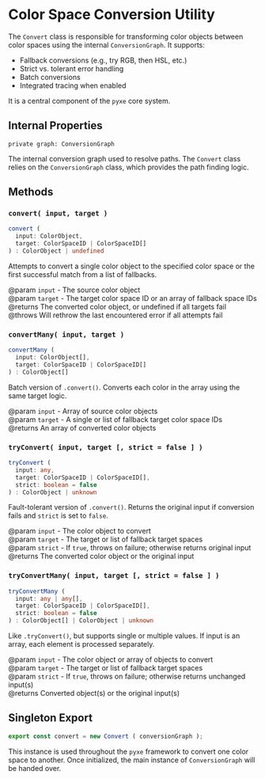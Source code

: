 # Color Space Conversion Utility

The `Convert` class is responsible for transforming color objects between color spaces using the internal `ConversionGraph`. It supports:

- Fallback conversions (e.g., try RGB, then HSL, etc.)
- Strict vs. tolerant error handling
- Batch conversions
- Integrated tracing when enabled

It is a central component of the `pyxe` core system.

## Internal Properties

`private graph: ConversionGraph`

The internal conversion graph used to resolve paths. The `Convert` class relies on the `ConversionGraph` class, which provides the path finding logic.

## Methods

### `convert( input, target )`

```ts
convert (
  input: ColorObject,
  target: ColorSpaceID | ColorSpaceID[]
) : ColorObject | undefined
```

Attempts to convert a single color object to the specified color space or the first successful match from a list of fallbacks.

@param `input` - The source color object  
@param `target` - The target color space ID or an array of fallback space IDs  
@returns The converted color object, or undefined if all targets fail  
@throws Will rethrow the last encountered error if all attempts fail

### `convertMany( input, target )`

```ts
convertMany (
  input: ColorObject[],
  target: ColorSpaceID | ColorSpaceID[]
) : ColorObject[]
```

Batch version of `.convert()`. Converts each color in the array using the same target logic.

@param `input` - Array of source color objects  
@param `target` - A single or list of fallback target color space IDs  
@returns An array of converted color objects

### `tryConvert( input, target [, strict = false ] )`

```ts
tryConvert (
  input: any,
  target: ColorSpaceID | ColorSpaceID[],
  strict: boolean = false
) : ColorObject | unknown
```

Fault-tolerant version of `.convert()`. Returns the original input if conversion fails and `strict` is set to `false`.

@param `input` - The color object to convert  
@param `target` - The target or list of fallback target spaces  
@param `strict` - If `true`, throws on failure; otherwise returns original input  
@returns The converted color object or the original input

### `tryConvertMany( input, target [, strict = false ] )`

```ts
tryConvertMany (
  input: any | any[],
  target: ColorSpaceID | ColorSpaceID[],
  strict: boolean = false
) : ColorObject[] | ColorObject | unknown
```

Like `.tryConvert()`, but supports single or multiple values. If input is an array, each element is processed separately.

@param `input` - The color object or array of objects to convert  
@param `target` - The target or list of fallback target spaces  
@param `strict` - If `true`, throws on failure; otherwise returns unchanged input(s)  
@returns Converted object(s) or the original input(s)

## Singleton Export

```ts
export const convert = new Convert ( conversionGraph );
```

This instance is used throughout the `pyxe` framework to convert one color space to another. Once initialized, the main instance of `ConversionGraph` will be handed over.